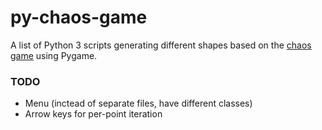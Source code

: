# py-chaos-game

A list of Python 3 scripts generating different shapes based on the [chaos game](https://en.wikipedia.org/wiki/Chaos_game) using Pygame.

### TODO ###
* Menu (inctead of separate files, have different classes)
* Arrow keys for per-point iteration
